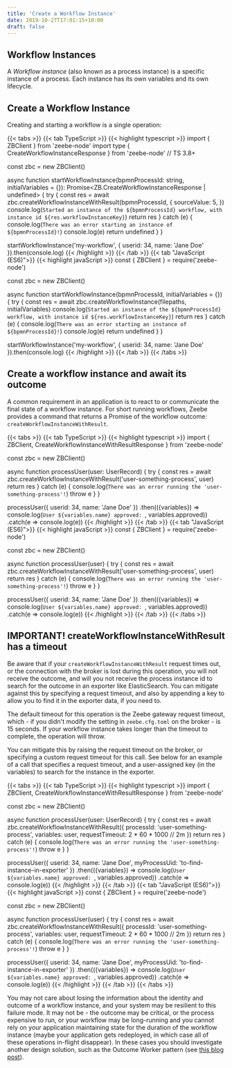 ```yaml
---
title: 'Create a Workflow Instance'
date: 2019-10-27T17:01:15+10:00
draft: false
---
```


## Workflow Instances

A _Workflow instance_ (also known as a process instance) is a specific instance of a process. Each instance has its own variables and its own lifecycle.

## Create a Workflow Instance

Creating and starting a workflow is a single operation:

<!-- prettier-ignore -->
{{< tabs >}}
  {{< tab TypeScript >}}
    {{< highlight typescript >}}
import { ZBClient } from 'zeebe-node'
import type { CreateWorkflowInstanceResponse } from 'zeebe-node' // TS 3.8+

const zbc = new ZBClient()

async function startWorkflowInstance(bpmnProcessId: string, initialVariables = {}): Promise<ZB.CreateWorkflowInstanceResponse | undefined> {
  try {
    const res = await zbc.createWorkflowInstanceWithResult(bpmnProcessId, {
			sourceValue: 5,
		})
    console.log(`Started an instance of the ${bpmnProcessId} workflow, with instance id ${res.workflowInstanceKey}`)
    return res
  } catch (e) {
      console.log(`There was an error starting an instance of ${bpmnProcessId}!`)
      console.log(e)
      return undefined
  }
}

startWorkflowInstance('my-workflow', {
    userid: 34,
    name: 'Jane Doe'
}).then(console.log)
{{< /highlight >}}
{{< /tab >}}
{{< tab "JavaScript (ES6)">}}
{{< highlight javaScript >}}
const { ZBClient } = require('zeebe-node')

const zbc = new ZBClient()

async function startWorkflowInstance(bpmnProcessId, initialVariables = {}) {
  try {
    const res = await zbc.createWorkflowInstance(filepaths, initialVariables)
    console.log(`Started an instance of the ${bpmnProcessId} workflow, with instance id ${res.workflowInstanceKey}`)
    return res
  } catch (e) {
      console.log(`There was an error starting an instance of ${bpmnProcessId}!`)
      console.log(e)
      return undefined
  }
}

startWorkflowInstance('my-workflow', {
    userid: 34,
    name: 'Jane Doe'
}).then(console.log)
{{< /highlight >}}
{{< /tab >}}
{{< /tabs >}}

## Create a workflow instance and await its outcome

A common requirement in an application is to react to or communicate the final state of a workflow instance. For short running workflows, Zeebe provides a command that returns a Promise of the workflow outcome: `createWorkflowInstanceWithResult`.

<!-- prettier-ignore -->
{{< tabs >}}
  {{< tab TypeScript >}}
    {{< highlight typescript >}}
import { ZBClient, CreateWorkflowInstanceWithResultResponse } from 'zeebe-node'

const zbc = new ZBClient()

async function processUser(user: UserRecord) {
  try {
    const res = await zbc.createWorkflowInstanceWithResult('user-something-process', user)
    return res
  } catch (e) {
      console.log(`There was an error running the 'user-something-process'!`)
      throw e
  }
}

processUser({
    userid: 34,
    name: 'Jane Doe'
})
    .then(({variables}) => console.log(`User ${variables.name} approved: `, variables.approved))
    .catch(e => console.log(e))
{{< /highlight >}}
{{< /tab >}}
{{< tab "JavaScript (ES6)">}}
{{< highlight javaScript >}}
const { ZBClient } = require('zeebe-node')

const zbc = new ZBClient()

async function processUser(user) {
  try {
    const res = await zbc.createWorkflowInstanceWithResult('user-something-process', user)
    return res
  } catch (e) {
      console.log(`There was an error running the 'user-something-process'!`)
      throw e
  }
}

processUser({
    userid: 34,
    name: 'Jane Doe'
})
    .then(({variables}) => console.log(`User ${variables.name} approved: `, variables.approved))
    .catch(e => console.log(e))
{{< /highlight >}}
{{< /tab >}}
{{< /tabs >}}

## IMPORTANT! createWorkflowInstanceWithResult has a timeout

Be aware that if your `createWorkflowInstanceWithResult` request times out, or the connection with the broker is lost during this operation, you will not receive the outcome, and will you not receive the process instance id to search for the outcome in an exporter like ElasticSearch. You can mitigate against this by specifying a request timeout, and also by appending a key to allow you to find it in the exporter data, if you need to.

The default timeout for this operation is the Zeebe gateway request timeout, which - if you didn't modify the setting in `zeebe.cfg.toml` on the broker - is 15 seconds. If your workflow instance takes longer than the timeout to complete, the operation will throw.

You can mitigate this by raising the request timeout on the broker, or specifying a custom request timeout for this call. See below for an example of a call that specifies a request timeout, and a user-assigned key (in the variables) to search for the instance in the exporter.


<!-- prettier-ignore -->
{{< tabs >}}
  {{< tab TypeScript >}}
    {{< highlight typescript >}}
import { ZBClient, CreateWorkflowInstanceWithResultResponse } from 'zeebe-node'

const zbc = new ZBClient()

async function processUser(user: UserRecord) {
  try {
    const res = await zbc.createWorkflowInstanceWithResult({
        processId: 'user-something-process',
        variables: user,
        requestTimeout: 2 * 60 * 1000 // 2m
    })
    return res
  } catch (e) {
      console.log(`There was an error running the 'user-something-process'!`)
      throw e
  }
}

processUser({
    userid: 34,
    name: 'Jane Doe',
    myProcessUid: 'to-find-instance-in-exporter'
})
    .then(({variables}) => console.log(`User ${variables.name} approved: `, variables.approved))
    .catch(e => console.log(e))
{{< /highlight >}}
{{< /tab >}}
{{< tab "JavaScript (ES6)">}}
{{< highlight javaScript >}}
const { ZBClient } = require('zeebe-node')

const zbc = new ZBClient()

async function processUser(user) {
  try {
    const res = await zbc.createWorkflowInstanceWithResult({
        processId: 'user-something-process',
        variables: user,
        requestTimeout: 2 * 60 * 1000 // 2m
    })
    return res
  } catch (e) {
      console.log(`There was an error running the 'user-something-process'!`)
      throw e
  }
}

processUser({
    userid: 34,
    name: 'Jane Doe',
    myProcessUid: 'to-find-instance-in-exporter'
})
    .then(({variables}) => console.log(`User ${variables.name} approved: `, variables.approved))
    .catch(e => console.log(e))
{{< /highlight >}}
{{< /tab >}}
{{< /tabs >}}

You may not care about losing the information about the identity and outcome of a workflow instance, and your system may be resilient to this failure mode. It may not be - the outcome may be critical, or the process expensive to run, or your workflow may be long-running and you cannot rely on your application maintaining state for the duration of the workflow instance (maybe your application gets redeployed, in which case all of these operations in-flight disappear). In these cases you should investigate another design solution, such as the Outcome Worker pattern (see [this blog post](https://zeebe.io/blog/2019/08/zeebe-rest-affinity/)).
